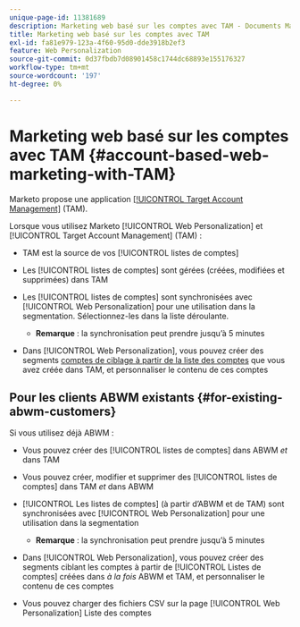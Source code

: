 ```yaml
---
unique-page-id: 11381689
description: Marketing web basé sur les comptes avec TAM - Documents Marketo - Documentation du produit
title: Marketing web basé sur les comptes avec TAM
exl-id: fa81e979-123a-4f60-95d0-dde3918b2ef3
feature: Web Personalization
source-git-commit: 0d37fbdb7d08901458c1744dc68893e155176327
workflow-type: tm+mt
source-wordcount: '197'
ht-degree: 0%

---
```


# Marketing web basé sur les comptes avec TAM {#account-based-web-marketing-with-TAM}

Marketo propose une application [[!UICONTROL Target Account Management]](/help/marketo/product-docs/target-account-management/setup-tam/target-account-management-overview.md) (TAM).

Lorsque vous utilisez Marketo [!UICONTROL Web Personalization] et [!UICONTROL Target Account Management] (TAM) :

* TAM est la source de vos [!UICONTROL listes de comptes]
* Les [!UICONTROL listes de comptes] sont gérées (créées, modifiées et supprimées) dans TAM
* Les [!UICONTROL listes de comptes] sont synchronisées avec [!UICONTROL Web Personalization] pour une utilisation dans la segmentation. Sélectionnez-les dans la liste déroulante.

   * **Remarque** : la synchronisation peut prendre jusqu’à 5 minutes

* Dans [!UICONTROL Web Personalization], vous pouvez créer des segments [comptes de ciblage à partir de la liste des comptes](/help/marketo/product-docs/web-personalization/account-based-web-marketing/create-a-new-account-list.md) que vous avez créée dans TAM, et personnaliser le contenu de ces comptes

## Pour les clients ABWM existants {#for-existing-abwm-customers}

Si vous utilisez déjà ABWM :

* Vous pouvez créer des [!UICONTROL listes de comptes] dans ABWM _et_ dans TAM
* Vous pouvez créer, modifier et supprimer des [!UICONTROL listes de comptes] dans TAM _et_ dans ABWM
* [!UICONTROL Les listes de comptes] (à partir d’ABWM et de TAM) sont synchronisées avec [!UICONTROL Web Personalization] pour une utilisation dans la segmentation

   * **Remarque** : la synchronisation peut prendre jusqu’à 5 minutes

* Dans [!UICONTROL Web Personalization], vous pouvez créer des segments ciblant les comptes à partir de [!UICONTROL Listes de comptes] créées dans _à la fois_ ABWM et TAM, et personnaliser le contenu de ces comptes
* Vous pouvez charger des fichiers CSV sur la page [!UICONTROL Web Personalization] Liste des comptes
